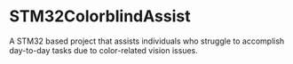 # STM32ColorblindAssist
A STM32 based project that assists individuals who struggle to accomplish day-to-day tasks due to color-related vision issues.
